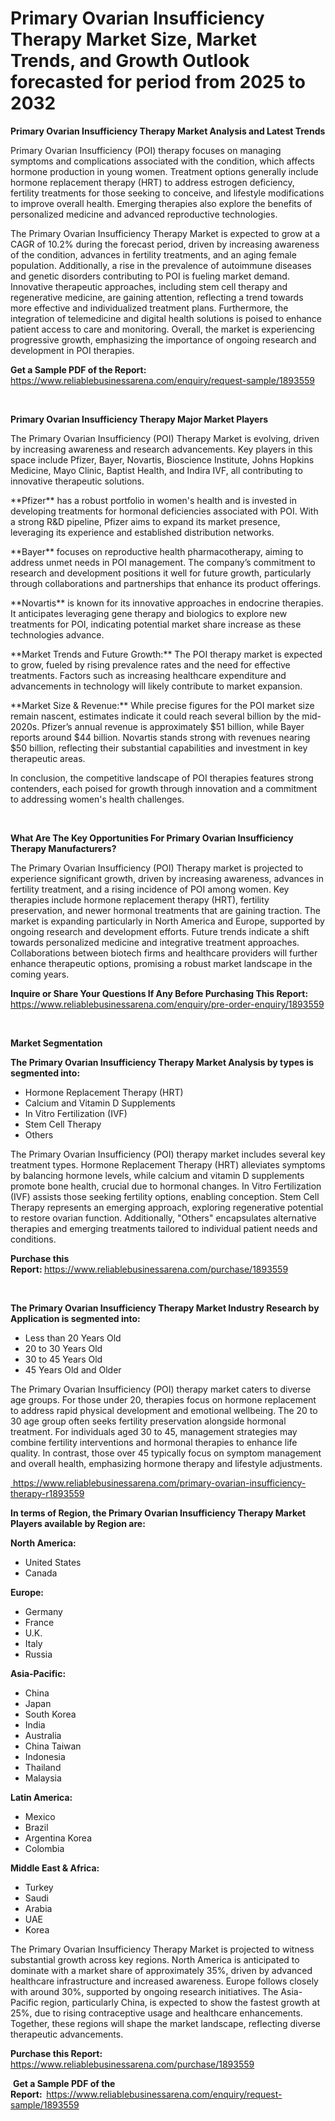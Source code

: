 <p><h1>Primary Ovarian Insufficiency Therapy Market Size, Market Trends, and Growth Outlook forecasted for period from 2025 to 2032</h1></p><p><strong>Primary Ovarian Insufficiency Therapy Market Analysis and Latest Trends</strong></p>
<p><p>Primary Ovarian Insufficiency (POI) therapy focuses on managing symptoms and complications associated with the condition, which affects hormone production in young women. Treatment options generally include hormone replacement therapy (HRT) to address estrogen deficiency, fertility treatments for those seeking to conceive, and lifestyle modifications to improve overall health. Emerging therapies also explore the benefits of personalized medicine and advanced reproductive technologies. </p><p>The Primary Ovarian Insufficiency Therapy Market is expected to grow at a CAGR of 10.2% during the forecast period, driven by increasing awareness of the condition, advances in fertility treatments, and an aging female population. Additionally, a rise in the prevalence of autoimmune diseases and genetic disorders contributing to POI is fueling market demand. Innovative therapeutic approaches, including stem cell therapy and regenerative medicine, are gaining attention, reflecting a trend towards more effective and individualized treatment plans. Furthermore, the integration of telemedicine and digital health solutions is poised to enhance patient access to care and monitoring. Overall, the market is experiencing progressive growth, emphasizing the importance of ongoing research and development in POI therapies.</p></p>
<p><strong>Get a Sample PDF of the Report:&nbsp;</strong> <a href="https://www.reliablebusinessarena.com/enquiry/request-sample/1893559?utm_campaign=3017&utm_medium=2&utm_source=Github&utm_content=ia&utm_term=13042025&utm_id=primary-ovarian-insufficiency-therapy">https://www.reliablebusinessarena.com/enquiry/request-sample/1893559</a></p>
<p>&nbsp;</p>
<p><strong>Primary Ovarian Insufficiency Therapy Major Market Players</strong></p>
<p><p>The Primary Ovarian Insufficiency (POI) Therapy Market is evolving, driven by increasing awareness and research advancements. Key players in this space include Pfizer, Bayer, Novartis, Bioscience Institute, Johns Hopkins Medicine, Mayo Clinic, Baptist Health, and Indira IVF, all contributing to innovative therapeutic solutions.</p><p>**Pfizer** has a robust portfolio in women's health and is invested in developing treatments for hormonal deficiencies associated with POI. With a strong R&D pipeline, Pfizer aims to expand its market presence, leveraging its experience and established distribution networks.</p><p>**Bayer** focuses on reproductive health pharmacotherapy, aiming to address unmet needs in POI management. The company’s commitment to research and development positions it well for future growth, particularly through collaborations and partnerships that enhance its product offerings.</p><p>**Novartis** is known for its innovative approaches in endocrine therapies. It anticipates leveraging gene therapy and biologics to explore new treatments for POI, indicating potential market share increase as these technologies advance.</p><p>**Market Trends and Future Growth:** The POI therapy market is expected to grow, fueled by rising prevalence rates and the need for effective treatments. Factors such as increasing healthcare expenditure and advancements in technology will likely contribute to market expansion.</p><p>**Market Size & Revenue:** While precise figures for the POI market size remain nascent, estimates indicate it could reach several billion by the mid-2020s. Pfizer’s annual revenue is approximately $51 billion, while Bayer reports around $44 billion. Novartis stands strong with revenues nearing $50 billion, reflecting their substantial capabilities and investment in key therapeutic areas.</p><p>In conclusion, the competitive landscape of POI therapies features strong contenders, each poised for growth through innovation and a commitment to addressing women's health challenges.</p></p>
<p>&nbsp;</p>
<p><strong>What Are The Key Opportunities For Primary Ovarian Insufficiency Therapy Manufacturers?</strong></p>
<p><p>The Primary Ovarian Insufficiency (POI) Therapy market is projected to experience significant growth, driven by increasing awareness, advances in fertility treatment, and a rising incidence of POI among women. Key therapies include hormone replacement therapy (HRT), fertility preservation, and newer hormonal treatments that are gaining traction. The market is expanding particularly in North America and Europe, supported by ongoing research and development efforts. Future trends indicate a shift towards personalized medicine and integrative treatment approaches. Collaborations between biotech firms and healthcare providers will further enhance therapeutic options, promising a robust market landscape in the coming years.</p></p>
<p><strong>Inquire or Share Your Questions If Any Before Purchasing This Report:</strong> <a href="https://www.reliablebusinessarena.com/enquiry/pre-order-enquiry/1893559?utm_campaign=3017&utm_medium=2&utm_source=Github&utm_content=ia&utm_term=13042025&utm_id=primary-ovarian-insufficiency-therapy">https://www.reliablebusinessarena.com/enquiry/pre-order-enquiry/1893559</a></p>
<p>&nbsp;</p>
<p><strong>Market Segmentation</strong></p>
<p><strong>The Primary Ovarian Insufficiency Therapy Market Analysis by types is segmented into:</strong></p>
<p><ul><li>Hormone Replacement Therapy (HRT)</li><li>Calcium and Vitamin D Supplements</li><li>In Vitro Fertilization (IVF)</li><li>Stem Cell Therapy</li><li>Others</li></ul></p>
<p><p>The Primary Ovarian Insufficiency (POI) therapy market includes several key treatment types. Hormone Replacement Therapy (HRT) alleviates symptoms by balancing hormone levels, while calcium and vitamin D supplements promote bone health, crucial due to hormonal changes. In Vitro Fertilization (IVF) assists those seeking fertility options, enabling conception. Stem Cell Therapy represents an emerging approach, exploring regenerative potential to restore ovarian function. Additionally, "Others" encapsulates alternative therapies and emerging treatments tailored to individual patient needs and conditions.</p></p>
<p><strong>Purchase this Report:&nbsp;</strong><a href="https://www.reliablebusinessarena.com/purchase/1893559?utm_campaign=3017&utm_medium=2&utm_source=Github&utm_content=ia&utm_term=13042025&utm_id=primary-ovarian-insufficiency-therapy">https://www.reliablebusinessarena.com/purchase/1893559</a></p>
<p>&nbsp;</p>
<p><strong>The Primary Ovarian Insufficiency Therapy Market Industry Research by Application is segmented into:</strong></p>
<p><ul><li>Less than 20 Years Old</li><li>20 to 30 Years Old</li><li>30 to 45 Years Old</li><li>45 Years Old and Older</li></ul></p>
<p><p>The Primary Ovarian Insufficiency (POI) therapy market caters to diverse age groups. For those under 20, therapies focus on hormone replacement to address rapid physical development and emotional wellbeing. The 20 to 30 age group often seeks fertility preservation alongside hormonal treatment. For individuals aged 30 to 45, management strategies may combine fertility interventions and hormonal therapies to enhance life quality. In contrast, those over 45 typically focus on symptom management and overall health, emphasizing hormone therapy and lifestyle adjustments.</p></p>
<p><a href="https://www.reliablebusinessarena.com/primary-ovarian-insufficiency-therapy-r1893559?utm_campaign=3017&utm_medium=2&utm_source=Github&utm_content=ia&utm_term=13042025&utm_id=primary-ovarian-insufficiency-therapy">&nbsp;https://www.reliablebusinessarena.com/primary-ovarian-insufficiency-therapy-r1893559</a></p>
<p><strong>In terms of Region, the Primary Ovarian Insufficiency Therapy Market Players available by Region are:</strong></p>
<p>
    <p> <strong> North America: </strong>
        <ul>
            <li>United States</li>
            <li>Canada</li>
        </ul>
        </p> 
    <p> <strong> Europe: </strong>
        <ul>
            <li>Germany</li>
            <li>France</li>
            <li>U.K.</li>
            <li>Italy</li>
            <li>Russia</li>
        </ul>
        </p> 
    <p> <strong> Asia-Pacific: </strong>
        <ul>
            <li>China</li>
            <li>Japan</li>
            <li>South Korea</li>
            <li>India</li>
            <li>Australia</li>
            <li>China Taiwan</li>
            <li>Indonesia</li>
            <li>Thailand</li>
            <li>Malaysia</li>
        </ul>
        </p> 
    <p> <strong> Latin America: </strong>
        <ul>
            <li>Mexico</li>
            <li>Brazil</li>
            <li>Argentina Korea</li>
            <li>Colombia</li>
        </ul>
        </p> 
    <p> <strong> Middle East & Africa: </strong>
        <ul>
            <li>Turkey</li>
            <li>Saudi</li>
            <li>Arabia</li>
            <li>UAE</li>
            <li>Korea</li>
        </ul>
    </p>
    </p>
<p><p>The Primary Ovarian Insufficiency Therapy Market is projected to witness substantial growth across key regions. North America is anticipated to dominate with a market share of approximately 35%, driven by advanced healthcare infrastructure and increased awareness. Europe follows closely with around 30%, supported by ongoing research initiatives. The Asia-Pacific region, particularly China, is expected to show the fastest growth at 25%, due to rising contraceptive usage and healthcare enhancements. Together, these regions will shape the market landscape, reflecting diverse therapeutic advancements.</p></p>
<p><strong>Purchase this Report: </strong><a href="https://www.reliablebusinessarena.com/purchase/1893559?utm_campaign=3017&utm_medium=2&utm_source=Github&utm_content=ia&utm_term=13042025&utm_id=primary-ovarian-insufficiency-therapy">https://www.reliablebusinessarena.com/purchase/1893559</a></p>
<p>&nbsp;<strong>Get a Sample PDF of the Report:&nbsp;&nbsp;</strong><a href="https://www.reliablebusinessarena.com/enquiry/request-sample/1893559?utm_campaign=3017&utm_medium=2&utm_source=Github&utm_content=ia&utm_term=13042025&utm_id=primary-ovarian-insufficiency-therapy">https://www.reliablebusinessarena.com/enquiry/request-sample/1893559</a></p>
<p><strong></strong></p>
<p><p></p><p></p><p></p></p>